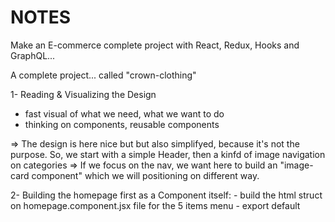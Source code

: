 # NOTES 

Make an E-commerce complete project with React, Redux, Hooks and GraphQL...

A complete project... called "crown-clothing"



1- Reading & Visualizing the Design
  - fast visual of what we need, what we want to do 
  - thinking on components, reusable components

  => The design is here nice but but also simplifyed, because it's not the purpose. So, we start with a simple Header, then a kinfd of image navigation on categories
  => If we focus on the nav, we want here to build an "image-card component" which we will positioning on different way.  

  2- Building the homepage first as a Component itself:
    - build the html struct on homepage.component.jsx file for the 5 items menu 
    - export default 